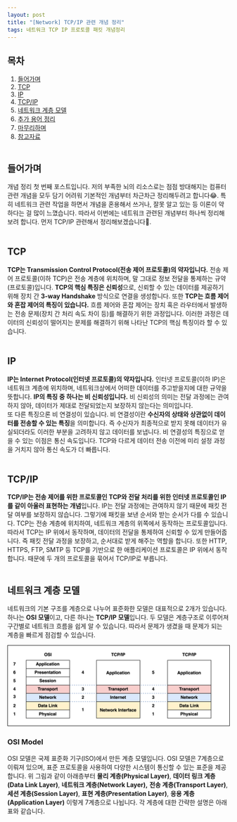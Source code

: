 ```yaml
---
layout: post
title: "[Network] TCP/IP 관련 개념 정리"
tags: 네트워크 TCP IP 프로토콜 패킷 개념정리
---
```

## 목차
1. [들어가며](#들어가며)
2. [TCP](#tcp)
3. [IP](#ip)
4. [TCP/IP](#TCP-IP)
5. [네트워크 계층 모델](#네트워크-계층-모델)
6. [추가 용어 정리](#추가-용어-정리)
7. [마무리하며](#마무리하며)
8. [참고자료](#참고자료)
<br/><br/>
   
## 들어가며
개념 정리 첫 번째 포스트입니다. 
저의 부족한 뇌의 리소스로는 점점 방대해지는 컴퓨터 관련 개념을 모두 담기 어려워 기본적인 개념부터 차근차근 정리해두려고 합니다😂. 
특히 네트워크 관련 작업을 하면서 개념을 혼용해서 쓰거나, 잘못 알고 있는 등 이론이 약하다는 걸 많이 느꼈습니다. 
따라서 이번에는 네트워크 관련된 개념부터 하나씩 정리해보려 합니다. 먼저 TCP/IP 관련해서 정리해보겠습니다🥸.
<br/><br/>

## TCP
**TCP는 Transmission Control Protocol(전송 제어 프로토콜)의 약자입니다.** 
전송 제어 프로토콜(이하 TCP)은 전송 계층에 위치하며, 말 그대로 정보 전달을 통제하는 규약(프로토콜)입니다. 
**TCP의 핵심 특징은 신뢰성**으로, 신뢰할 수 있는 데이터를 제공하기 위해 장치 간 **3-way Handshake** 방식으로 연결을 생성합니다. 
또한 **TCP는 흐름 제어와 혼잡 제어의 특징이 있습니다.** 
흐름 제어와 혼잡 제어는 장치 혹은 라우터에서 발생하는 전송 문제(장치 간 처리 속도 차이 등)를 해결하기 위한 과정입니다. 
이러한 과정은 데이터의 신뢰성이 떨어지는 문제를 해결하기 위해 나타난 TCP의 핵심 특징이라 할 수 있습니다.
<br/><br/>

## IP
**IP는 Internet Protocol(인터넷 프로토콜)의 약자입니다.**
인터넷 프로토콜(이하 IP)은 네트워크 계층에 위치하며, 네트워크상에서 어떠한 데이터를 주고받을지에 대한 규약을 뜻합니다. 
**IP의 특징 중 하나는 비 신뢰성입니다.** 
비 신뢰성의 의미는 전달 과정에는 관여하지 않아, 데이터가 제대로 전달되었는지 보장하지 않는다는 의미입니다.  
또 다른 특징으론 비 연결성이 있습니다. 
비 연결성이란 **수신자의 상태와 상관없이 데이터를 전송할 수 있는 특징**을 의미합니다. 
즉 수신자가 최종적으로 받지 못해 데이터가 유실되더라도 이러한 부분을 고려하지 않고 데이터를 보냅니다. 
비 연결성의 특징으로 얻을 수 있는 이점은 통신 속도입니다. 
TCP와 다르게 데이터 전송 이전에 미리 설정 과정을 거치지 않아 통신 속도가 더 빠릅니다.
<br/><br/>

## TCP/IP
**TCP/IP는 전송 제어를 위한 프로토콜인 TCP와 전달 처리를 위한 인터넷 프로토콜인 IP를 같이 아울러 표현하는 개념**입니다.
IP는 전달 과정에는 관여하지 않기 때문에 패킷 전달 여부를 보장하지 않습니다. 
그렇기에 패킷을 보낸 순서와 받는 순서가 다를 수 있습니다. 
TCP는 전송 계층에 위치하여, 네트워크 계층의 위쪽에서 동작하는 프로토콜입니다. 
따라서 TCP는 IP 위에서 동작하며, 데이터의 전달을 통제하여 신뢰할 수 있게 만들어줍니다. 
즉 패킷 전달 과정을 보장하고, 순서대로 받게 해주는 역할을 합니다. 
또한 HTTP, HTTPS, FTP, SMTP 등 TCP를 기반으로 한 애플리케이션 프로토콜은 IP 위에서 동작합니다. 
때문에 두 개의 프로토콜을 묶어서 TCP/IP로 부릅니다.
<br/><br/>

## 네트워크 계층 모델
네트워크의 기본 구조를 계층으로 나누어 표준화한 모델은 대표적으로 2개가 있습니다. 
하나는 **OSI 모델**이고, 다른 하나는 **TCP/IP 모델**입니다. 
두 모델은 계층구조로 이루어져 구간별로 네트워크 흐름을 쉽게 알 수 있습니다. 
따라서 문제가 생겼을 때 문제가 되는 계층을 빠르게 점검할 수 있습니다.

<img src = "/post_images/2023-02-07-network-what-is-tcp-ip/osi-and-tcp-ip-layer.png" width=auto height=auto border="1">

### OSI Model
OSI 모델은 국제 표준화 기구(ISO)에서 만든 계층 모델입니다. 
OSI 모델은 7계층으로 이뤄져 있으며, 표준 프로토콜을 사용하여 다양한 시스템이 통신할 수 있는 표준을 제공합니다. 
위 그림과 같이 아래층부터 **물리 계층(Physical Layer)**, **데이터 링크 계층(Data Link Layer)**, **네트워크 계층(Network Layer),** **전송 계층(Transport Layer)**, **세션 계층(Session Layer)**, **표현 계층(Presentation Layer)**, **응용 계층(Application Layer)** 이렇게 7계층으로 나뉩니다. 
각 계층에 대한 간략한 설명은 아래 표와 같습니다.